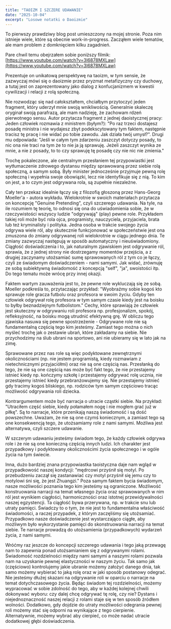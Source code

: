 ```yaml
---
title: "TAOIZM I SZCZERE UDAWANIE"
date: "2025-10-04"
excerpt: "Losowe notatki o Daoizmie"
---
```


To pierwszy prawdziwy blog post umieszczony na mojej stronie. 
Poza nim istnieje wiele, które są obecnie work-in-progress. 
Zacząłem wiele tematów, ale mam problem z domknięciem kilku zagadnień.


Pare chwil temu obejrzałem sobie poniższy filmik: [https://www.youtube.com/watch?v=3l6878MXLaw](https://www.youtube.com/watch?v=3l6878MXLaw)

Prezentuje on unikatową perspektywę na taoizm, w tym sensie, że zazwyczaj mówi się o daoizmie przez pryzmat metafizyczny czy duchowy, 
a tutaj jest on zaprezentowany jako dialog z konfucjanizmem w kwestii cywilizacji i relacji z rolą społeczną.

Nie rozwodząc się nad całokształtem, chciałbym przytoczyć jeden fragment, który uderzył mnie swoją wnikliwością.
Generalnie skaleczę oryginał swoją parafrazą, ale mam nadzieję, że zachowam rdzeń pierwotnego sensu.
Autor przytacza fragment z jednej daoistycznej pracy: Jeden człowiek rozmawia z ministrem (byłym?):
"Po raz trzeci dostajesz posadę ministra i nie wydajesz zbyt podekscytowany tym faktem, następnie tracisz tę pracę i nie widać po tobie zawodu.
Jak działa twój umysł?". 
Drugi mu odpowiada: "Jeśli w całym tym zdarzeniu zaszczyt dotyczy posady, to nic ona nie traci na tym że to nie ja ją sprawuję. 
Jeżeli zaszczyt wynika ze mnie, a nie z posady, to to czy sprawuję tę posadę czy nie nic nie zmienia."

Trochę pokaleczone, ale centralnym przesłaniem tej przypowiastki jest wytłumaczenie zdrowego dystansu między sprawowaną przez siebie rolą społeczną, a samym sobą.
Były minister jednocześnie przyjmuje pewną rolę społeczną i wypełnia swoje obowiązki, lecz nie identyfikuje się z nią. 
To kim on jest, a to czym jest odgrywana rola, są zupełnie niezależne.

Cały ten przekaz idealnie łączy się z filozofią głoszoną przez Hans-Georg Moeller'a - autora wykładu.
Wielokrotnie w swoich materiałach przytacza on koncepcję "Genuine Pretending", czyli szczerego udawania.
Na tyle, na ile rozumiem tę teorię, to odnosi się ona do uświadomienia sobie, że w rzeczywistości wszyscy ludzie "odgrywają" (play) pewne role.
Przykładem takiej roli może być rola ojca, programisty, nauczyciela, przyjaciela, brata lub też kryminalisty i polityka.
Jedna osoba w trakcie swojego życia odgrywa wiele ról, aby skutecznie funkcjonować w społeczeństwie jest ona zmuszona do zmiany odgrywanej roli wielokrotnie w ciągu jednego dnia.
Te zmiany zazwyczaj następują w sposób automatyczny i nieuświadomiony. 
Ciągłość doświadczenia i to, jak naturalnym zjawiskiem jest odgrywanie ról, sprawia, że z jednej strony nie dostrzegamy momentów przejścia, a z drugiej zaczynamy utożsamiać sumę sprawowanych ról z tym co je łączy, czyli ze świadomym doświadczeniem - nami samymi.
Jak widać, zrównuję ze sobą subiektywną świadomość z koncepcją "self", "ja", swoistości itp. 
Do tego tematu może wrócę przy innej okazji.

Faktem wartym zauważenia jest to, że pewne role wykluczają się ze sobą. 
Moeller podkreśla to, przytaczając przykład: "Wyobraźmy sobie kogoś kto sprawuje role gracza futbolu oraz profesora w swoim życiu. Gdyby ten człowiek odgrywał rolę profesora w tym samym czasie kiedy jest na boisku to byłby beznadziejnym futbolistom."
Cechy, które sprawiają że człowiek jest skuteczny w odgrywaniu roli profesora np. profesjonalizm, spokój, refleksyjność, na boisku mogą utrudnić efektywną grę.
W obliczu tego zjawiska nasuwa się pewne spostrzeżenie - Odgrywane role nie są fundamentalną częścią tego kim jesteśmy.
Zamiast tego można o nich myśleć trochę jak o zestawie ubrań, które zakładamy na siebie. 
Nie przychodzimy na ślub ubrani na sportowo, ani nie ubieramy się w lato jak na zimę.

Sprawowane przez nas role są więc podyktowane zewnętrznymi okolicznościami (np. nie jestem programistą, kiedy rozmawiam z nietechnicznymi przyjaciółmi) oraz nie są one częścią nas.
Przesłanką do tego, że nie są one częścią nas może być fakt tego, że nie przestajemy istnieć kiedy np. kończymy szkołę i przestajemy odgrywać rolę ucznia, nie przestajemy istnieć kiedy przebranżowujemy się. 
Nie przestajemy istnieć gdy tracimy kogoś bliskiego, np. rodziców tym samym częściowo tracąc możliwość odgrywania roli dziecka.

Kontrargumentem może być narracja o utracie cząstki siebie. Na przykład: "Utraciłem część siebie, kiedy połamałem nogę i nie mogłem grać już w piłkę".
Są to narracje, które przenikają naszą świadomość i są dość powszechne.
Uważam, że nie są one czymś koniecznym, a zamiast tego są one konsekwencją tego, że utożsamiamy role z nami samymi.
Możliwa jest alternatywa, czyli szczere udawanie.

W szczerym udawaniu jesteśmy świadom tego, że każdy człowiek odgrywa role i że nie są one konieczną częścią innych ludzi. 
Ich charakter jest przypadkowy i podyktowany okolicznościmi życia społecznego i w ogóle życia na tym świecie.

Inna, dużo bardziej znana przypowiastka taoistyczna daje nam wgląd w przypadkowość naszej kondycji: "mędrcowi przyśnił się motyl. Po przebudzeniu zaczął się zastanawiać czy motyl przyśnił się jemu czy to motylowi śni się, że jest Zhuangzi."
Poza samym faktem bycia świadomym, nasze możliwości poznania tego kim jesteśmy są ograniczone. 
Możliwość konstruowania narracji na temat własnego życia oraz sprawowanych w nim ról jest wynikiem ciągłości, harmoniczności oraz istotnej przewidywalności naszej egzystencji.
Ta ciągłość bywa przerywana, np. w trakcie snu lub utraty pamięci. 
Świadczy to o tym, że nie jest to fundamentalna właściwość świadomości, a raczej przypadek, z którym zaczęliśmy się utożsamiać.
Przypadkowo nasze doświadczenie jest wystarczająco ciągłe, aby możliwym było wykorzystanie pamięci do skonstruowania narracji na temat siebie.
Te narracje prowadzą do utożsamienia (przypadkowych) wydarzeń życia, z nami samymi.

Wróćmy raz jeszcze do koncepcji szczerego udawania i tego jaką przewagę nam to zapewnia ponad utożsamianiem się z odgrywanymi rolami.
Świadomość rozdzielności między nami samymi a naszymi rolami pozwala nam na uzyskanie pewnej elastyczności w naszym życiu.
Tak samo jak (częściowo) kontrolujemy jakie ubranie możemy założyć danego dnia, tak samo możemy wybierać to jaką rolę oraz w jaki sposób postanowy odegrać.
Nie jesteśmy dłużej skazani na odgrywanie roli w oparciu o narracje na temat dotychczasowego życia.
Będąc świadom tej rozdzielności, możemy wypracować w sobie zdolność do tego, aby w każdej kolejnej chwili dokonywać wyboru: czy dalej chcę odgrywać tę rolę, czy nie? 
Dystans i niejednoznaczność naszej relacji z rolami staje się w ten sposób źródłem wolności.
Dodatkowo, gdy dojdzie do utraty możliwości odegrania pewnej roli możemy stać się odporni na wynikające z tego cierpienie.
Alternatywnie, możemy wybrać aby cierpieć, co może nadać utracie dodatkowej głębi doświadczenia.

